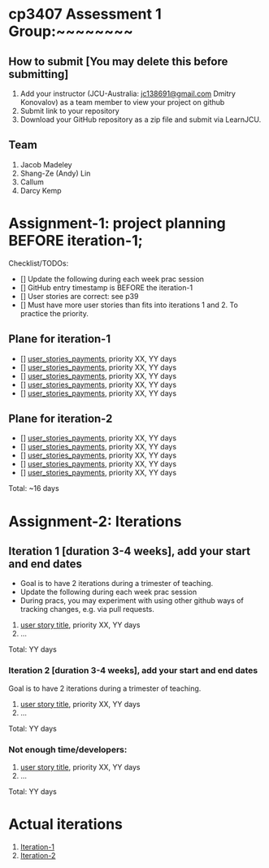 # cp3407 Assessment 1 Group:~~~~~~~~

## How to submit [You may delete this before submitting]
1. Add your instructor (JCU-Australia: jc138691@gmail.com Dmitry Konovalov) as a team member to view your project on github
2. Submit link to your repository
3. Download your GitHub repository as a zip file and submit via LearnJCU.

## Team

1. Jacob Madeley
2. Shang-Ze (Andy) Lin
3. Callum
4. Darcy Kemp


# Assignment-1: project planning BEFORE iteration-1;
Checklist/TODOs: 
- [] Update the following during each week prac session
- [] GitHub entry timestamp is BEFORE the iteration-1
- [] User stories are correct: see p39
- [] Must have more user stories than fits into iterations 1 and 2. To practice the priority.

## Plane for iteration-1
- [] [user_stories_payments](./user_stories/user_story_dashboard_and_reporting.md), priority XX, YY days
- [] [user_stories_payments](./user_stories/user_stories_inventory_management.md), priority XX, YY days
- [] [user_stories_payments](./user_stories/user_stories_user_roles.md), priority XX, YY days
- [] [user_stories_payments](./user_stories/user_stories_customer_communication.md), priority XX, YY days
- [] [user_stories_payments](./user_stories/user_stories_booking_management.md), priority XX, YY days

## Plane for iteration-2
- [] [user_stories_payments](./user_stories/user_stories_payments.md), priority XX, YY days
- [] [user_stories_payments](./user_stories/user_stories_customisation.md), priority XX, YY days
- [] [user_stories_payments](./user_stories/user_stories_park_package.md), priority XX, YY days
- [] [user_stories_payments](./user_stories/user_stories_room_status_updates.md), priority XX, YY days
- [] [user_stories_payments](./user_stories/user_stories_scalability.md), priority XX, YY days

Total: ~16 days


# Assignment-2: Iterations

## Iteration 1 [duration 3-4 weeks], add your start and end dates 

* Goal is to have 2 iterations during a trimester of teaching.
* Update the following during each week prac session
* During pracs, you may experiment with using other github ways of tracking changes, e.g. via pull requests.

1. [user story title](./user_stories/user_story_01_title.md), priority XX, YY days 
2. ...

Total: YY days


### Iteration 2 [duration 3-4 weeks], add your start and end dates
Goal is to have 2 iterations during a trimester of teaching.
1. [user story title](./user_stories/user_story_01_title.md), priority XX, YY days 
2. ...

Total: YY days

### Not enough time/developers: 
1. [user story title](./user_stories/user_story_01_title.md), priority XX, YY days 
2. ...

Total: YY days

# Actual iterations
1. [Iteration-1](./iteration_1.md)
2. [Iteration-2](./iteration_2.md)


